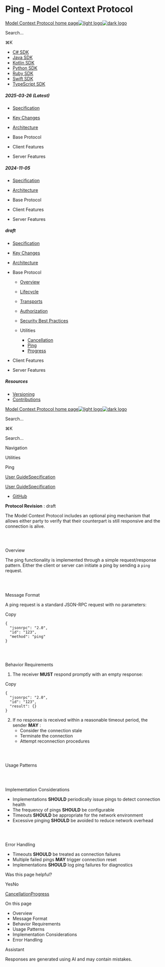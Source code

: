 # Ping - Model Context Protocol

[Model Context Protocol home page![light logo](https://mintlify.s3.us-west-1.amazonaws.com/mcp/logo/light.svg)![dark logo](https://mintlify.s3.us-west-1.amazonaws.com/mcp/logo/dark.svg)](/)

Search...

⌘K

* [C# SDK](https://github.com/modelcontextprotocol/csharp-sdk)
* [Java SDK](https://github.com/modelcontextprotocol/java-sdk)
* [Kotlin SDK](https://github.com/modelcontextprotocol/kotlin-sdk)
* [Python SDK](https://github.com/modelcontextprotocol/python-sdk)
* [Ruby SDK](https://github.com/modelcontextprotocol/ruby-sdk)
* [Swift SDK](https://github.com/modelcontextprotocol/swift-sdk)
* [TypeScript SDK](https://github.com/modelcontextprotocol/typescript-sdk)

##### 2025-03-26 (Latest)

  * [Specification](/specification/2025-03-26)
  * [Key Changes](/specification/2025-03-26/changelog)
  * [Architecture](/specification/2025-03-26/architecture)
  * Base Protocol

  * Client Features

  * Server Features

##### 2024-11-05

  * [Specification](/specification/2024-11-05)
  * [Architecture](/specification/2024-11-05/architecture)
  * Base Protocol

  * Client Features

  * Server Features

##### draft

  * [Specification](/specification/draft)
  * [Key Changes](/specification/draft/changelog)
  * [Architecture](/specification/draft/architecture)
  * Base Protocol

    * [Overview](/specification/draft/basic)
    * [Lifecycle](/specification/draft/basic/lifecycle)
    * [Transports](/specification/draft/basic/transports)
    * [Authorization](/specification/draft/basic/authorization)
    * [Security Best Practices](/specification/draft/basic/security_best_practices)
    * Utilities

      * [Cancellation](/specification/draft/basic/utilities/cancellation)
      * [Ping](/specification/draft/basic/utilities/ping)
      * [Progress](/specification/draft/basic/utilities/progress)
  * Client Features

  * Server Features

##### Resources

  * [Versioning](/specification/versioning)
  * [Contributions](/specification/contributing)

[Model Context Protocol home page![light logo](https://mintlify.s3.us-west-1.amazonaws.com/mcp/logo/light.svg)![dark logo](https://mintlify.s3.us-west-1.amazonaws.com/mcp/logo/dark.svg)](/)

Search...

⌘K

Search...

Navigation

Utilities

Ping

[User Guide](/introduction)[Specification](/specification/2025-03-26)

[User Guide](/introduction)[Specification](/specification/2025-03-26)

* [GitHub](https://github.com/modelcontextprotocol)

**Protocol Revision** : draft

The Model Context Protocol includes an optional ping mechanism that allows either party to verify that their counterpart is still responsive and the connection is alive.

## 

​

Overview

The ping functionality is implemented through a simple request/response pattern. Either the client or server can initiate a ping by sending a `ping` request.

## 

​

Message Format

A ping request is a standard JSON-RPC request with no parameters:

Copy
    
    
    {
      "jsonrpc": "2.0",
      "id": "123",
      "method": "ping"
    }
    

## 

​

Behavior Requirements

  1. The receiver **MUST** respond promptly with an empty response:

Copy
    
    
    {
      "jsonrpc": "2.0",
      "id": "123",
      "result": {}
    }
    

  2. If no response is received within a reasonable timeout period, the sender **MAY** :
     * Consider the connection stale
     * Terminate the connection
     * Attempt reconnection procedures

## 

​

Usage Patterns

## 

​

Implementation Considerations

  * Implementations **SHOULD** periodically issue pings to detect connection health
  * The frequency of pings **SHOULD** be configurable
  * Timeouts **SHOULD** be appropriate for the network environment
  * Excessive pinging **SHOULD** be avoided to reduce network overhead

## 

​

Error Handling

  * Timeouts **SHOULD** be treated as connection failures
  * Multiple failed pings **MAY** trigger connection reset
  * Implementations **SHOULD** log ping failures for diagnostics

Was this page helpful?

YesNo

[Cancellation](/specification/draft/basic/utilities/cancellation)[Progress](/specification/draft/basic/utilities/progress)

On this page

  * Overview
  * Message Format
  * Behavior Requirements
  * Usage Patterns
  * Implementation Considerations
  * Error Handling

Assistant

Responses are generated using AI and may contain mistakes.